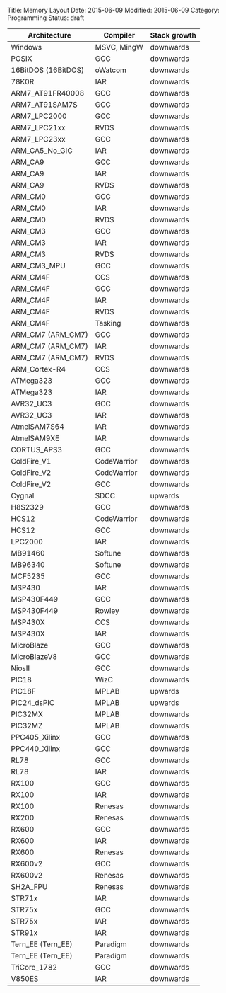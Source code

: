 Title: Memory Layout
Date: 2015-06-09
Modified: 2015-06-09
Category: Programming
Status: draft


| Architecture | Compiler   | Stack growth  |
|--------------|-------|----------------|
| Windows  | MSVC, MingW | downwards |
| POSIX | GCC | downwards |
| 16BitDOS (16BitDOS) | oWatcom | downwards |
| 78K0R | IAR | downwards |
| ARM7_AT91FR40008 | GCC | downwards |
| ARM7_AT91SAM7S | GCC | downwards |
| ARM7_LPC2000 | GCC | downwards |
| ARM7_LPC21xx | RVDS | downwards |
| ARM7_LPC23xx | GCC | downwards |
| ARM_CA5_No_GIC | IAR | downwards |
| ARM_CA9 | GCC | downwards |
| ARM_CA9 | IAR | downwards |
| ARM_CA9 | RVDS | downwards |
| ARM_CM0 | GCC | downwards |
| ARM_CM0 | IAR | downwards |
| ARM_CM0 | RVDS | downwards |
| ARM_CM3 | GCC | downwards |
| ARM_CM3 | IAR | downwards |
| ARM_CM3 | RVDS | downwards |
| ARM_CM3_MPU | GCC | downwards |
| ARM_CM4F | CCS | downwards |
| ARM_CM4F | GCC | downwards |
| ARM_CM4F | IAR | downwards |
| ARM_CM4F | RVDS | downwards |
| ARM_CM4F | Tasking | downwards |
| ARM_CM7 (ARM_CM7) | GCC | downwards |
| ARM_CM7 (ARM_CM7) | IAR | downwards |
| ARM_CM7 (ARM_CM7) | RVDS | downwards |
| ARM_Cortex-R4 | CCS | downwards |
| ATMega323 | GCC | downwards |
| ATMega323 | IAR | downwards |
| AVR32_UC3 | GCC | downwards |
| AVR32_UC3 | IAR | downwards |
| AtmelSAM7S64 | IAR | downwards |
| AtmelSAM9XE | IAR | downwards |
| CORTUS_APS3 | GCC | downwards |
| ColdFire_V1 | CodeWarrior | downwards |
| ColdFire_V2 | CodeWarrior | downwards |
| ColdFire_V2 | GCC | downwards |
| Cygnal | SDCC | upwards |
| H8S2329 | GCC | downwards |
| HCS12 | CodeWarrior | downwards |
| HCS12 | GCC | downwards |
| LPC2000 | IAR | downwards |
| MB91460 | Softune | downwards |
| MB96340 | Softune | downwards |
| MCF5235 | GCC | downwards |
| MSP430 | IAR | downwards |
| MSP430F449 | GCC | downwards |
| MSP430F449 | Rowley | downwards |
| MSP430X | CCS | downwards |
| MSP430X | IAR | downwards |
| MicroBlaze | GCC | downwards |
| MicroBlazeV8 | GCC | downwards |
| NiosII | GCC | downwards |
| PIC18 | WizC | downwards |
| PIC18F | MPLAB | upwards |
| PIC24_dsPIC | MPLAB | upwards |
| PIC32MX | MPLAB | downwards |
| PIC32MZ | MPLAB | downwards |
| PPC405_Xilinx | GCC | downwards |
| PPC440_Xilinx | GCC | downwards |
| RL78 | GCC | downwards |
| RL78 | IAR | downwards |
| RX100 | GCC | downwards |
| RX100 | IAR | downwards |
| RX100 | Renesas | downwards |
| RX200 | Renesas | downwards |
| RX600 | GCC | downwards |
| RX600 | IAR | downwards |
| RX600 | Renesas | downwards |
| RX600v2 | GCC | downwards |
| RX600v2 | Renesas | downwards |
| SH2A_FPU | Renesas | downwards |
| STR71x | IAR | downwards |
| STR75x | GCC | downwards |
| STR75x | IAR | downwards |
| STR91x | IAR | downwards |
| Tern_EE (Tern_EE) | Paradigm | downwards |
| Tern_EE (Tern_EE) | Paradigm | downwards |
| TriCore_1782 | GCC | downwards |
| V850ES | IAR | downwards |
